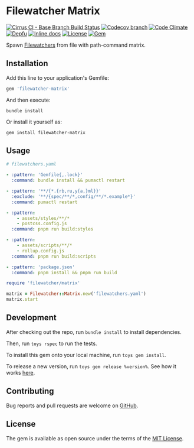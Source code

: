 # Filewatcher Matrix

[![Cirrus CI - Base Branch Build Status](https://img.shields.io/cirrus/github/filewatcher/filewatcher-matrix?style=flat-square)](https://cirrus-ci.com/github/filewatcher/filewatcher-matrix)
[![Codecov branch](https://img.shields.io/codecov/c/github/filewatcher/filewatcher-matrix/master.svg?style=flat-square)](https://codecov.io/gh/filewatcher/filewatcher-matrix)
[![Code Climate](https://img.shields.io/codeclimate/maintainability/filewatcher/filewatcher-matrix.svg?style=flat-square)](https://codeclimate.com/github/filewatcher/filewatcher-matrix)
[![Depfu](https://img.shields.io/depfu/filewatcher/filewatcher-matrix?style=flat-square)](https://depfu.com/repos/github/filewatcher/filewatcher-matrix)
[![Inline docs](https://inch-ci.org/github/filewatcher/filewatcher-matrix.svg?branch=master)](https://inch-ci.org/github/filewatcher/filewatcher-matrix)
[![License](https://img.shields.io/github/license/filewatcher/filewatcher-matrix.svg?style=flat-square)](LICENSE.txt)
[![Gem](https://img.shields.io/gem/v/filewatcher-matrix.svg?style=flat-square)](https://rubygems.org/gems/filewatcher-matrix)

Spawn [Filewatchers](https://github.com/filewatcher/filewatcher)
from file with path-command matrix.

## Installation

Add this line to your application's Gemfile:

```ruby
gem 'filewatcher-matrix'
```

And then execute:

```shell
bundle install
```

Or install it yourself as:

```shell
gem install filewatcher-matrix
```

## Usage

```yaml
# filewatchers.yaml

- :pattern: 'Gemfile{,.lock}'
  :command: bundle install && pumactl restart

- :pattern: '**/{*.{rb,ru,y{a,}ml}}'
  :exclude: '**/{spec/**/*,config/**/*.example*}'
  :command: pumactl restart

- :pattern:
    - assets/styles/**/*
    - postcss.config.js
  :command: pnpm run build:styles

- :pattern:
    - assets/scripts/**/*
    - rollup.config.js
  :command: pnpm run build:scripts

- :pattern: 'package.json'
  :command: pnpm install && pnpm run build
```

```ruby
require 'filewatcher/matrix'

matrix = Filewatcher::Matrix.new('filewatchers.yaml')
matrix.start
```

## Development

After checking out the repo, run `bundle install` to install dependencies.

Then, run `toys rspec` to run the tests.

To install this gem onto your local machine, run `toys gem install`.

To release a new version, run `toys gem release %version%`.
See how it works [here](https://github.com/AlexWayfer/gem_toys#release).

## Contributing

Bug reports and pull requests are welcome on [GitHub](https://github.com/filewatcher/filewatcher-matrix).

## License

The gem is available as open source under the terms of the
[MIT License](https://opensource.org/licenses/MIT).
